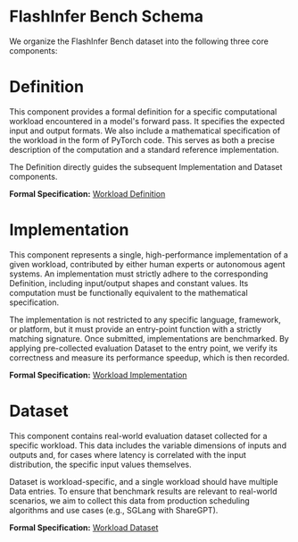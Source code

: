 # FlashInfer Bench Schema

We organize the FlashInfer Bench dataset into the following three core components:

# Definition

This component provides a formal definition for a specific computational workload encountered in a model's forward pass. It specifies the expected input and output formats. We also include a mathematical specification of the workload in the form of PyTorch code. This serves as both a precise description of the computation and a standard reference implementation.

The Definition directly guides the subsequent Implementation and Dataset components.

**Formal Specification:** [Workload Definition](workload_definition.md)
    

# Implementation


This component represents a single, high-performance implementation of a given workload, contributed by either human experts or autonomous agent systems. An implementation must strictly adhere to the corresponding Definition, including input/output shapes and constant values. Its computation must be functionally equivalent to the mathematical specification.

The implementation is not restricted to any specific language, framework, or platform, but it must provide an entry-point function with a strictly matching signature. Once submitted, implementations are benchmarked. By applying pre-collected evaluation Dataset to the entry point, we verify its correctness and measure its performance speedup, which is then recorded.

**Formal Specification:** [Workload Implementation](workload_implementation.md)
    

# Dataset

This component contains real-world evaluation dataset collected for a specific workload. This data includes the variable dimensions of inputs and outputs and, for cases where latency is correlated with the input distribution, the specific input values themselves.

Dataset is workload-specific, and a single workload should have multiple Data entries. To ensure that benchmark results are relevant to real-world scenarios, we aim to collect this data from production scheduling algorithms and use cases (e.g., SGLang with ShareGPT).

**Formal Specification:** [Workload Dataset](workload_dataset.md)